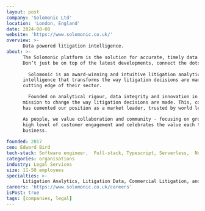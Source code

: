 ```yaml
---
layout: post
company: 'Solomonic Ltd'
location: 'London, England'
date: 2024-08-08
website: 'https://www.solomonic.co.uk/'
overview: >-
      Data powered litigation intelligence.
about: >-
      The Solomonic platform is the solution for accurate, timely data and analytics in the UK litigation market. 
      Don’t just be on top of the latest developments, connect the dots and practice at the cutting edge.
      
        Solomonic is an award-winning and intuitive litigation analytics platform. Our product drives actionable 
      intelligence that transforms the way litigation decisions are made and empowers professionals to operate at the 
      cutting edge of their sector. 

        Founded on analytical rigour, data integrity and innovation in our product and business approach, we are on a 
      mission to change the way litigation decisions are made. This, combined with extensive legal sector expertise, 
      has cemented our position as a market leader, trusted by world leading businesses and law firms. 

      As people, we value collaboration and community - focusing on growing our business in a way that reflects our 
      high level of customer engagement and celebrates the value each team member brings to the product and the 
      business.
  
founded: 2017
ceo: Edward Bird
tech-stack: Software engineer,  Full-stack, Typescript, Serverless,  Node.js, Big data,  Web scraping, React, Tailwind, Legal tech, Product, AWS, MongoDB, Terraform, Cypress, TDD, APIs
categories: organisations
industry: Legal Services
size: 11-50 employees
specialties: >-
      Litigation Analytics, Litigation Data, Commercial Litigation, and Litigation Intelligence
careers: 'https://www.solomonic.co.uk/careers'
isPost: true
tags: [companies, legal]
---
```


